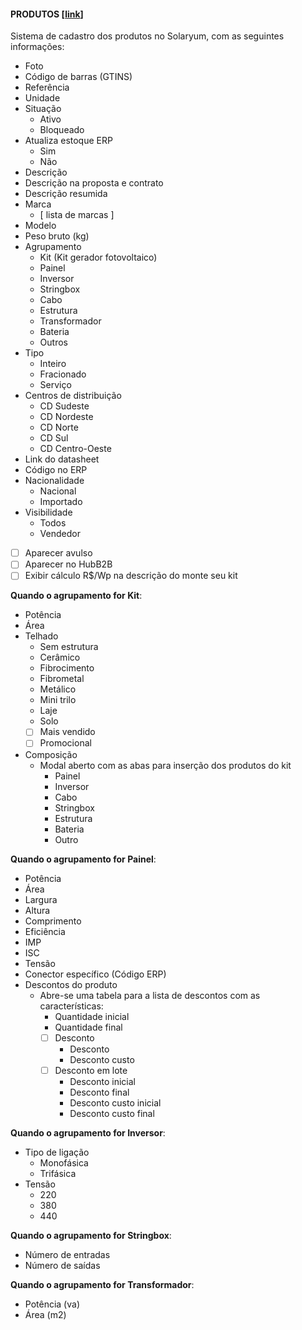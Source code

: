 #### PRODUTOS [[link](https://sandbox.solaryum.com.br/fotus-yfe/configuracoes/produtos)]

Sistema de cadastro dos produtos no Solaryum, com as seguintes informações:

- Foto
- Código de barras (GTINS)
- Referência
- Unidade
- Situação
    - Ativo
    - Bloqueado
- Atualiza estoque ERP
    - Sim
    - Não
- Descrição
- Descrição na proposta e contrato
- Descrição resumida
- Marca
    - [ lista de marcas ]
- Modelo
- Peso bruto (kg)
- Agrupamento
    - Kit (Kit gerador fotovoltaico)
    - Painel
    - Inversor
    - Stringbox
    - Cabo
    - Estrutura
    - Transformador
    - Bateria
    - Outros
- Tipo
    - Inteiro
    - Fracionado
    - Serviço
- Centros de distribuição
    - CD Sudeste
    - CD Nordeste
    - CD Norte
    - CD Sul
    - CD Centro-Oeste
- Link do datasheet
- Código no ERP
- Nacionalidade
    - Nacional
    - Importado
- Visibilidade
    - Todos
    - Vendedor
- [ ] Aparecer avulso
- [ ] Aparecer no HubB2B
- [ ] Exibir cálculo R$/Wp na descrição do monte seu kit

**Quando o agrupamento for Kit**:

- Potência
- Área
- Telhado
    - Sem estrutura
    - Cerâmico
    - Fibrocimento
    - Fibrometal
    - Metálico
    - Mini trilo
    - Laje
    - Solo
    - [ ] Mais vendido
    - [ ] Promocional
- Composição
    - Modal aberto com as abas para inserção dos produtos do kit
        - Painel
        - Inversor
        - Cabo
        - Stringbox
        - Estrutura
        - Bateria
        - Outro

**Quando o agrupamento for Painel**:

- Potência
- Área
- Largura
- Altura
- Comprimento
- Eficiência
- IMP
- ISC
- Tensão
- Conector específico (Código ERP)
- Descontos do produto
    - Abre-se uma tabela para a lista de descontos com as características:
        - Quantidade inicial
        - Quantidade final
        - [ ] Desconto
            - Desconto
            - Desconto custo
        - [ ] Desconto em lote
            - Desconto inicial
            - Desconto final
            - Desconto custo inicial
            - Desconto custo final

**Quando o agrupamento for Inversor**:

- Tipo de ligação
    - Monofásica
    - Trifásica
- Tensão
    - 220
    - 380
    - 440

**Quando o agrupamento for Stringbox**:

- Número de entradas
- Número de saídas

**Quando o agrupamento for Transformador**:

- Potência (va)
- Área (m2)
